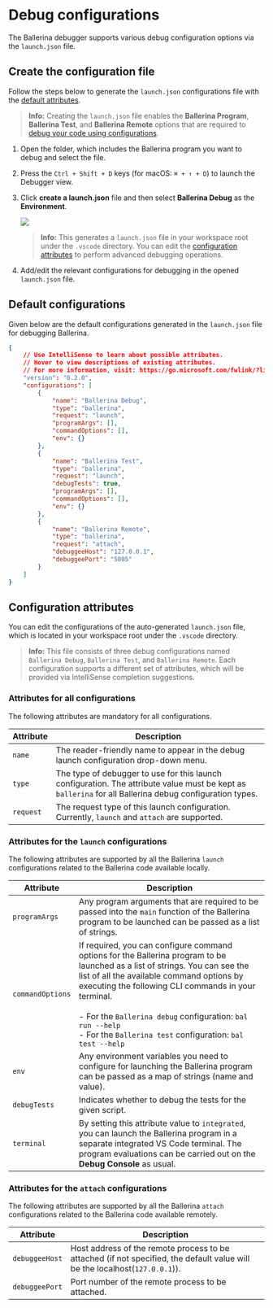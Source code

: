 # Debug configurations

The Ballerina debugger supports various debug configuration options via the `launch.json` file.

## Create the configuration file

Follow the steps below to generate the `launch.json` configurations file with the [default attributes](#default-configurations).

>**Info:** Creating the `launch.json` file enables the **Ballerina Program**, **Ballerina Test**, and **Ballerina Remote** options that are required to [debug your code using configurations](#default-configurations).

1. Open the folder, which includes the Ballerina program you want to debug and select the file.

2. Press the `Ctrl + Shift + D` keys (for macOS: `⌘ + ↑ + D`) to launch the Debugger view.

3. Click **create a launch.json** file and then select **Ballerina Debug** as the **Environment**. 

    <img src="/learn/images/vs-code-extension/debug/start-debug-session.gif" class="cInlineImage-full"/>

    >**Info:**   This generates a `launch.json` file in your workspace root under the `.vscode` directory. You can edit the [configuration attributes](#configuration-attributes) to perform advanced debugging operations.

4. Add/edit the relevant configurations for debugging in the opened `launch.json` file.   

## Default configurations

Given below are the default configurations generated in the `launch.json` file for debugging Ballerina.

```json
{
    // Use IntelliSense to learn about possible attributes.
    // Hover to view descriptions of existing attributes.
    // For more information, visit: https://go.microsoft.com/fwlink/?linkid=830387
    "version": "0.2.0",
    "configurations": [
        {
            "name": "Ballerina Debug",
            "type": "ballerina",
            "request": "launch",
            "programArgs": [],
            "commandOptions": [],
            "env": {}
        },
        {
            "name": "Ballerina Test",
            "type": "ballerina",
            "request": "launch",
            "debugTests": true,
            "programArgs": [],
            "commandOptions": [],
            "env": {}
        },
        {
            "name": "Ballerina Remote",
            "type": "ballerina",
            "request": "attach",
            "debuggeeHost": "127.0.0.1",
            "debuggeePort": "5005"
        }
    ]
}
```

## Configuration attributes

You can edit the configurations of the auto-generated `launch.json` file, which is located in your workspace root under the `.vscode` directory. 

>**Info:** This file consists of three debug configurations named `Ballerina Debug`, `Ballerina Test`, and `Ballerina Remote`. Each configuration supports a different set of attributes, which will be provided via IntelliSense completion suggestions.

### Attributes for all configurations

The following attributes are mandatory for all configurations.

| Attribute                     	| Description                                                          	|
|---------------------------------	|----------------------------------------------------------------------	|
| `name`                 	| The reader-friendly name to appear in the debug launch configuration drop-down menu.                                  	|
| `type`  	| The type of debugger to use for this launch configuration. The attribute value must be kept as `ballerina` for all Ballerina debug configuration types.                   	|
| `request` 	| The request type of this launch configuration. Currently, `launch` and `attach` are supported.                                               	|

### Attributes for the `launch` configurations

The following attributes are supported by all the Ballerina `launch` configurations related to the Ballerina code available locally.

| Attribute        	| Description                                                                                                                                                                                                                                                                                                                                                           	|
|------------------	|-----------------------------------------------------------------------------------------------------------------------------------------------------------------------------------------------------------------------------------------------------------------------------------------------------------------------------------------------------------------------	|
| `programArgs`    	| Any program arguments that are required to be passed into the `main` function of the Ballerina program to be launched can be passed as a list of strings.                                                                                                                                                                                                              	|
| `commandOptions` 	| If required, you can configure command options for the Ballerina program to be launched as a list of strings. You can see the list of all the available command options by executing the following CLI commands in your terminal. <br/><br/> - For the `Ballerina debug` configuration: `bal run --help` <br/> - For the `Ballerina test` configuration: `bal test --help` 	|
| `env`            	| Any environment variables you need to configure for launching the Ballerina program can be passed as a map of strings (name and value).                                                                                                                                                                                                                                	|
| `debugTests`     	| Indicates whether to debug the tests for the given script.                                                                                                                                                                                                                                                                                                             	|
| `terminal`     	| By setting this attribute value to `integrated`, you can launch the Ballerina program in a separate integrated VS Code terminal. The program evaluations can be carried out on the **Debug Console** as usual.                                                                                                                                                                                                                                                                                                             	|

### Attributes for the `attach` configurations

The following attributes are supported by all the Ballerina `attach` configurations related to the Ballerina code available remotely.

| Attribute                      	| Description                                                          	|
|---------------------------------	|----------------------------------------------------------------------	|
| `debuggeeHost`                 	| Host address of the remote process to be attached (if not specified, the default value will be the localhost(`127.0.0.1`)).  |
| `debuggeePort`                 	| Port number of the remote process to be attached. 
